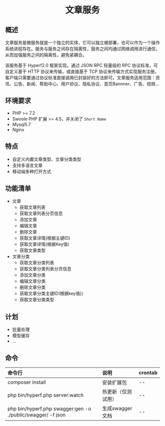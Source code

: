 <h1 align="center">文章服务</h1>

## 概述

文章服务是微服务就是一个独立的实体，它可以独立被部署，也可以作为一个操作系统进程存在。服务与服务之间存在隔离性，服务之间均通过网络调用进行通信，从而加强服务之间的隔离性，避免紧耦合。

该服务基于 Hyperf2.0 框架实现。通过 JSON RPC 轻量级的 RPC 协议标准，可自定义基于 HTTP 协议来传输，或直接基于 TCP 协议来传输方式实现服务注册。客户端只需要通过协议标准直接调用已封装好的方法即可。文章服务适用范围：资讯、公告、新闻、帮助中心、用户协议、隐私协议、首页Bannner、广告、视频...

## 环境要求

- PHP >= 7.2
- Swoole PHP 扩展 >= 4.5，并关闭了 `Short Name`
- Mysql5.7
- Nginx

## 特点

- 自定义内置文章类型、文章分类类型
- 支持多语言文章
- 移动端多种打开方式

## 功能清单

- 文章
    - 获取文章列表
    - 获取文章列表分页信息
    - 添加文章
    - 编辑文章
    - 删除文章
    - 获取文章详情(根据主键ID)
    - 获取文章详情(根据Key值)
    - 获取文章类型
- 文章分类
    - 获取文章分类列表
    - 获取文章分类列表分页信息
    - 添加文章分类
    - 编辑文章分类
    - 删除文章分类
    - 获取文章分类主键ID(根据key值)）
    - 获取文章分类类型

## 计划

- 批量处理
- 模型缓存
- ...

## 命令
| 命令行 | 说明 | crontab |
| :-----| :---- | :---- |
| composer install | 安装扩展包 | -- |
| php bin/hyperf.php server:watch | 热更新（仅测试用） | -- |
| php bin/hyperf.php swagger:gen -o ./public/swagger/ -f json | 生成swagger文档 | -- |
